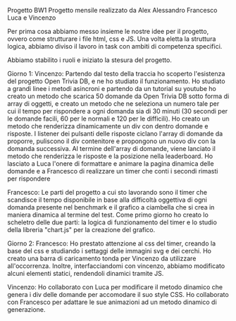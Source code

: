 Progetto BW1 
Progetto mensile realizzato da Alex Alessandro Francesco Luca e Vincenzo

Per prima cosa abbiamo messo insieme le nostre idee per il progetto, ovvero come strutturare i file html, css e JS. Una volta 
eletta la struttura logica, abbiamo diviso il lavoro in task con ambiti di competenza specifici.

Abbiamo stabilito i ruoli e iniziato la stesura del progetto.

Giorno 1:
Vincenzo:
Partendo dal testo della traccia ho scoperto l'esistenza del progetto Open Trivia DB, e ne ho studiato il funzionamento. 
Ho studiato a grandi linee i metodi asincroni e partendo da un tutorial su youtube ho creato un metodo che scarica 50 domande
da Open Trivia DB sotto forma di array di oggetti, e creato un metodo che ne seleziona un numero tale per cui il tempo per rispondere
a ogni domanda sia di 30 minuti (30 secondi per le domande facili, 60 per le normali e 120 per le difficili).
Ho creato un metodo che renderizza dinamicamente un div con dentro domande e risposte. I listener dei pulsanti delle risposte
ciclano l'array di domande da proporre, puliscono il div contenitore e propongono un nuovo div con la domanda successiva. 
Al termine dell'array di domande, viene lanciato il metodo che renderizza le risposte e la posizione nella leaderboard. Ho lasciato a Luca 
l'onere di formattare e animare la pagina dinamica delle domande e a Francesco di realizzare un timer che conti i secondi rimasti per rispondere

Francesco:
Le parti del progetto a cui sto lavorando sono il timer che scandisce il tempo disponibile in base alla difficoltà oggettiva di ogni domanda presente nel benchmark e il grafico a ciambella che si crea in maniera dinamica al termine del test. Come primo giorno ho creato lo scheletro delle due parti: la logica di funzionamento del timer e lo studio della libreria "chart.js" per la creazione del grafico.


Giorno 2:
Francesco:
Ho prestato attenzione al css del timer, creando la base del css e studiando i settaggi delle immagini svg e dei cerchi. 
Ho creato una barra di caricamento tonda per Vincenzo da utilizzare all'occorrenza.
Inoltre, interfacciandomi con vincenzo, abbiamo modificato alcuni elementi statici, rendendoli dinamici tramite JS.

Vincenzo: 
Ho collaborato con Luca per modificare il metodo dinamico che genera i div delle domande per accomodare il suo style CSS. Ho collaborato
con Francesco per adattare le sue animazioni ad un metodo dinamico di generazione. 

